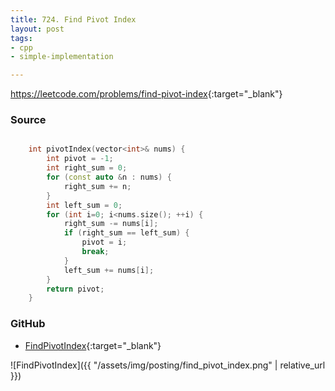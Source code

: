 ```yaml
---
title: 724. Find Pivot Index
layout: post
tags:
- cpp
- simple-implementation

---
```


<https://leetcode.com/problems/find-pivot-index>{:target="_blank"}

### Source

```cpp

    int pivotIndex(vector<int>& nums) {
        int pivot = -1;
        int right_sum = 0;
        for (const auto &n : nums) {
            right_sum += n;
        }
        int left_sum = 0;
        for (int i=0; i<nums.size(); ++i) {
            right_sum -= nums[i];
            if (right_sum == left_sum) {
                pivot = i;
                break;
            }
            left_sum += nums[i];
        }
        return pivot;
    }

```

### GitHub

- [FindPivotIndex](<https://github.com/coolwindjo/algoguru/tree/master/_posts/Done/FindPivotIndex>){:target="_blank"}

![FindPivotIndex]({{ "/assets/img/posting/find_pivot_index.png" | relative_url }})
